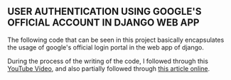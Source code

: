 ## USER AUTHENTICATION USING GOOGLE'S OFFICIAL ACCOUNT IN DJANGO WEB APP

The following code that can be seen in this project basically encapsulates the usage of google's official login portal in the web app of django.

During the process of the writing of the code, I followed through this [YouTube Video](https://www.youtube.com/watch?v=yO6PP0vEOMc "YouTube Video Tutorial"), and also partially followed through [this article online](https://www.section.io/engineering-education/django-google-oauth/).